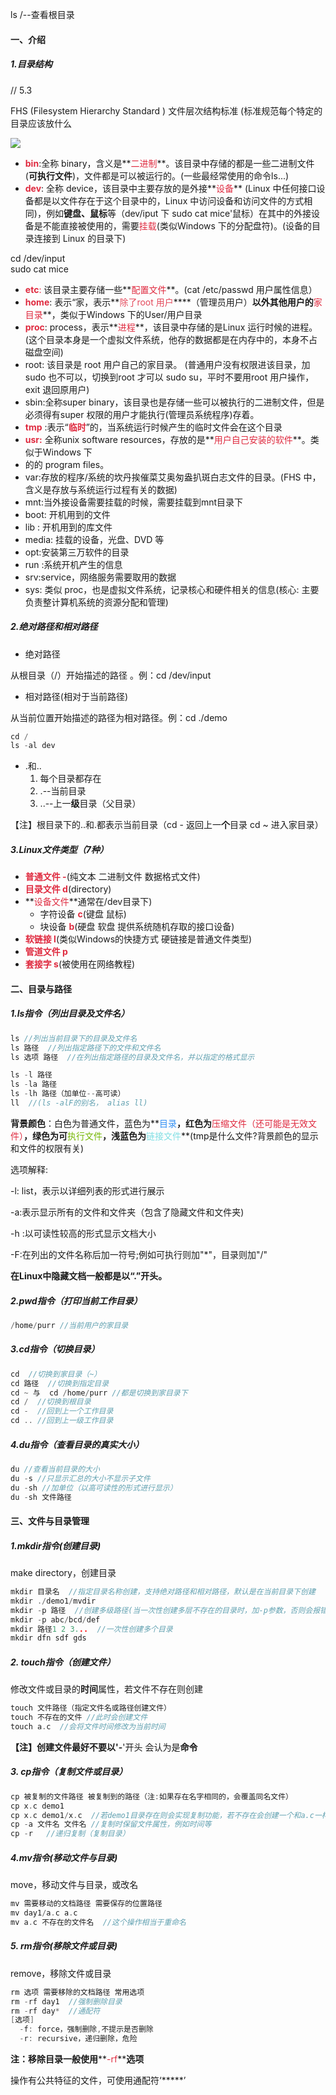 ls /--查看根目录

#### 一、介绍
##### 1.目录结构
// 5.3

FHS (Filesystem Hierarchy Standard ) 文件层次结构标准 (标准规范每个特定的目录应该放什么

![](https://cdn.nlark.com/yuque/0/2024/png/40599201/1708683431726-3a58f2e3-9760-42d8-90d7-a264e36d3855.png)

+ **<font style="color:#DF2A3F;">bin</font>**:全称 binary，含义是**<font style="color:#DF2A3F;">二进制</font>**。该目录中存储的都是一些二进制文件(**可执行文件**)，文件都是可以被运行的。(一些最经常使用的命令ls...)
+ **<font style="color:#DF2A3F;">dev</font>**: 全称 device，该目录中主要存放的是外接**<font style="color:#DF2A3F;">设备</font>** (Linux 中任何接口设备都是以文件存在于这个目录中的，Linux 中访问设备和访问文件的方式相同)，例如**键盘、鼠标**等（dev/iput 下 sudo cat mice'鼠标）在其中的外接设备是不能直接被使用的，需要<font style="color:#DF2A3F;">挂载</font>(类似Windows 下的分配盘符)。(设备的目录连接到 Linux 的目录下)


cd /dev/input  
sudo cat mice


+ **<font style="color:#DF2A3F;">etc</font>**<font style="color:#DF2A3F;">:</font> 该目录主要存储一些**<font style="color:#DF2A3F;">配置文件</font>**。(cat /etc/passwd 用户属性信息）
+ **<font style="color:#DF2A3F;">home</font>**: 表示“家，表示**<font style="color:#E4495B;">除了root 用户</font>****（管理员用户）**以外其他用户的**<font style="color:#DF2A3F;">家目录</font>**，类似于Windows 下的User/用户目录
+ **<font style="color:#DF2A3F;">proc</font>**: process，表示**<font style="color:#DF2A3F;">进程</font>**，该目录中存储的是Linux 运行时候的进程。(这个目录本身是一个虚拟文件系统，他存的数据都是在内存中的，本身不占磁盘空间)
+ root: 该目录是 root 用户自己的家目录。 (普通用户没有权限进该目录，加sudo 也不可以，切换到root 才可以 sudo su，平时不要用root 用户操作，exit 退回原用户)
+ sbin:全称super binary，该目录也是存储一些可以被执行的二进制文件，但是必须得有super 权限的用户才能执行(管理员系统程序)存着。
+ **<font style="color:#DF2A3F;">tmp</font>** :表示“**<font style="color:#DF2A3F;">临时</font>**”的，当系统运行时候产生的临时文件会在这个目录
+ **<font style="color:#DF2A3F;">usr:</font>** 全称unix software resources，存放的是**<font style="color:#DF2A3F;">用户自己安装的软件</font>**。类似于Windows 下
+ 的的 program files。
+ var:存放的程序/系统的坎丹挨催菜艾奥匆盎扒斑白志文件的目录。(FHS 中，含义是存放与系统运行过程有关的数据)
+ mnt:当外接设备需要挂载的时候，需要挂载到mnt目录下
+ boot: 开机用到的文件
+ lib : 开机用到的库文件
+ media: 挂载的设备，光盘、DVD 等
+ opt:安装第三万软件的目录
+ run :系统开机产生的信息
+ srv:service，网络服务需要取用的数据
+ sys: 类似 proc，也是虚拟文件系统，记录核心和硬件相关的信息(核心: 主要负责整计算机系统的资源分配和管理)

##### 2.绝对路径和相对路径
+ 绝对路径

从根目录（/）开始描述的路径 。例：cd  /dev/input

+ 相对路径(相对于当前路径)

从当前位置开始描述的路径为相对路径。例：cd ./demo

```cpp
cd /
ls -al dev
```

+ .和..
    1. 每个目录都存在
    2. .--当前目录
    3. ..--上一**级**目录（父目录）

【注】根目录下的..和.都表示当前目录（cd - 返回上一**个**目录 cd ~ 进入家目录）

##### 3.Linux文件类型（7种）

+ **<font style="color:#DF2A3F;">普通文件 -</font>**(纯文本 二进制文件 数据格式文件)
+ **<font style="color:#DF2A3F;">目录文件 d</font>**(directory)
+ **<font style="color:#DF2A3F;">设备文件</font>**通常在/dev目录下)
    - 字符设备 **<font style="color:#DF2A3F;">c</font>**(键盘 鼠标)
    - 块设备  **<font style="color:#DF2A3F;">b</font>**(硬盘 软盘 提供系统随机存取的接口设备)
+ **<font style="color:#DF2A3F;">软链接 l</font>**(类似Windows的快捷方式 硬链接是普通文件类型)
+ **<font style="color:#DF2A3F;">管道文件 p </font>**
+ **<font style="color:#DF2A3F;">套接字 s</font>**(被使用在网络教程)


#### 二、目录与路径
##### 1.ls指令（列出目录及文件名）
```cpp
ls //列出当前目录下的目录及文件名
ls 路径  //列出指定路径下的文件和文件名
ls 选项 路径  //在列出指定路径的目录及文件名，并以指定的格式显示

ls -l 路径
ls -la 路径
ls -lh 路径（加单位--高可读）
ll  //(ls -alF的别名， alias ll)
```

**背景颜色**：白色为普通文件，蓝色为**<font style="color:#2F8EF4;">目录</font>**，红色为**<font style="color:#DF2A3F;">压缩文件（还可能是无效文件）</font>**，绿色为可**<font style="color:#74B602;">执行文件</font>**，浅蓝色为**<font style="color:#81DFE4;">链接文件</font>**(tmp是什么文件?背景颜色的显示和文件的权限有关)

选项解释:

-l: list，表示以详细列表的形式进行展示

-a:表示显示所有的文件和文件夹（包含了隐藏文件和文件夹)

-h :以可读性较高的形式显示文档大小

-F:在列出的文件名称后加一符号;例如可执行则加"*"，目录则加"/"


**在Linux中隐藏文档一般都是以“.”开头。**

##### 2.pwd指令（打印当前工作目录）
```cpp
/home/purr //当前用户的家目录
```

##### 3.cd指令（切换目录）
```cpp
cd  //切换到家目录（~）
cd 路径  //切换到指定目录
cd ~ 与  cd /home/purr //都是切换到家目录下
cd /  //切换到根目录
cd -  //回到上一个工作目录
cd .. //回到上一级工作目录
```

##### 4.du指令（查看目录的真实大小）
```cpp
du //查看当前目录的大小
du -s //只显示汇总的大小不显示子文件
du -sh //加单位（以高可读性的形式进行显示）
du -sh 文件路径
```

#### 三、文件与目录管理
##### 1.mkdir指令(创建目录)
make directory，创建目录

```cpp
mkdir 目录名  //指定目录名称创建，支持绝对路径和相对路径，默认是在当前目录下创建
mkdir ./demo1/mvdir
mkdir -p 路径  //创建多级路径(当一次性创建多层不存在的目录时，加-p参数，否则会报错)
mkdir -p abc/bcd/def  
mkdir 路径1 2 3...  //一次性创建多个目录
mkdir dfn sdf gds
```

##### 2. touch指令（创建文件）
修改文件或目录的**时间**属性，若文件不存在则创建

```cpp
touch 文件路径（指定文件名或路径创建文件）
touch 不存在的文件 //此时会创建文件
touch a.c  //会将文件时间修改为当前时间
```

**【注】**创建文件最好不要以'**-**'开头 会认为是**命令**

##### 3. cp指令（复制文件或目录）
```cpp
cp 被复制的文件路径 被复制到的路径（注:如果存在名字相同的，会覆盖同名文件）
cp x.c demo1
cp x.c demo1/x.c  //若demo1目录存在则会实现复制功能，若不存在会创建一个和a.c一样的普通文件
cp -a 文件名 文件名 //复制时保留文件属性，例如时间等
cp -r   //递归复制（复制目录）    
```

##### 4.mv指令(移动文件与目录)
move，移动文件与目录，或改名

```cpp
mv 需要移动的文档路径 需要保存的位置路径
mv day1/a.c a.c
mv a.c 不存在的文件名  //这个操作相当于重命名
```

##### 5. rm指令(移除文件或目录)
remove，移除文件或目录

```cpp
rm 选项 需要移除的文档路径 常用选项
rm -rf day1  //强制删除目录
rm -rf day*  //通配符
[选项]
  -f: force，强制删除,不提示是否删除
  -r: recursive，递归删除，危险
```

**注：移除目录一般使用****<font style="color:#DF2A3F;">-rf</font>****选项**

操作有公共特征的文件，可使用通配符‘*****’









